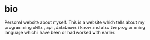 # bio
Personal website about myself.
This is a website which tells about my programming skills , api , databases i know and also the programming language which i have been or had worked with earlier.
